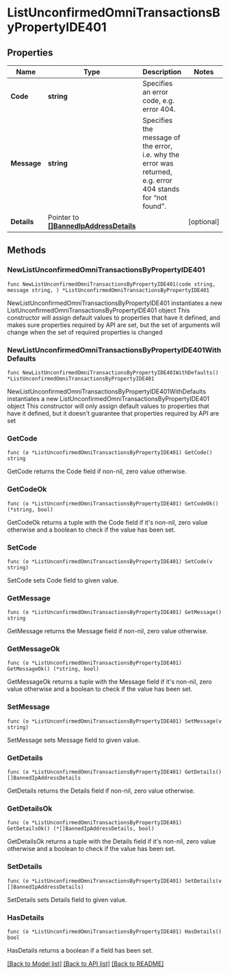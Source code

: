 # ListUnconfirmedOmniTransactionsByPropertyIDE401

## Properties

Name | Type | Description | Notes
------------ | ------------- | ------------- | -------------
**Code** | **string** | Specifies an error code, e.g. error 404. | 
**Message** | **string** | Specifies the message of the error, i.e. why the error was returned, e.g. error 404 stands for “not found”. | 
**Details** | Pointer to [**[]BannedIpAddressDetails**](BannedIpAddressDetails.md) |  | [optional] 

## Methods

### NewListUnconfirmedOmniTransactionsByPropertyIDE401

`func NewListUnconfirmedOmniTransactionsByPropertyIDE401(code string, message string, ) *ListUnconfirmedOmniTransactionsByPropertyIDE401`

NewListUnconfirmedOmniTransactionsByPropertyIDE401 instantiates a new ListUnconfirmedOmniTransactionsByPropertyIDE401 object
This constructor will assign default values to properties that have it defined,
and makes sure properties required by API are set, but the set of arguments
will change when the set of required properties is changed

### NewListUnconfirmedOmniTransactionsByPropertyIDE401WithDefaults

`func NewListUnconfirmedOmniTransactionsByPropertyIDE401WithDefaults() *ListUnconfirmedOmniTransactionsByPropertyIDE401`

NewListUnconfirmedOmniTransactionsByPropertyIDE401WithDefaults instantiates a new ListUnconfirmedOmniTransactionsByPropertyIDE401 object
This constructor will only assign default values to properties that have it defined,
but it doesn't guarantee that properties required by API are set

### GetCode

`func (o *ListUnconfirmedOmniTransactionsByPropertyIDE401) GetCode() string`

GetCode returns the Code field if non-nil, zero value otherwise.

### GetCodeOk

`func (o *ListUnconfirmedOmniTransactionsByPropertyIDE401) GetCodeOk() (*string, bool)`

GetCodeOk returns a tuple with the Code field if it's non-nil, zero value otherwise
and a boolean to check if the value has been set.

### SetCode

`func (o *ListUnconfirmedOmniTransactionsByPropertyIDE401) SetCode(v string)`

SetCode sets Code field to given value.


### GetMessage

`func (o *ListUnconfirmedOmniTransactionsByPropertyIDE401) GetMessage() string`

GetMessage returns the Message field if non-nil, zero value otherwise.

### GetMessageOk

`func (o *ListUnconfirmedOmniTransactionsByPropertyIDE401) GetMessageOk() (*string, bool)`

GetMessageOk returns a tuple with the Message field if it's non-nil, zero value otherwise
and a boolean to check if the value has been set.

### SetMessage

`func (o *ListUnconfirmedOmniTransactionsByPropertyIDE401) SetMessage(v string)`

SetMessage sets Message field to given value.


### GetDetails

`func (o *ListUnconfirmedOmniTransactionsByPropertyIDE401) GetDetails() []BannedIpAddressDetails`

GetDetails returns the Details field if non-nil, zero value otherwise.

### GetDetailsOk

`func (o *ListUnconfirmedOmniTransactionsByPropertyIDE401) GetDetailsOk() (*[]BannedIpAddressDetails, bool)`

GetDetailsOk returns a tuple with the Details field if it's non-nil, zero value otherwise
and a boolean to check if the value has been set.

### SetDetails

`func (o *ListUnconfirmedOmniTransactionsByPropertyIDE401) SetDetails(v []BannedIpAddressDetails)`

SetDetails sets Details field to given value.

### HasDetails

`func (o *ListUnconfirmedOmniTransactionsByPropertyIDE401) HasDetails() bool`

HasDetails returns a boolean if a field has been set.


[[Back to Model list]](../README.md#documentation-for-models) [[Back to API list]](../README.md#documentation-for-api-endpoints) [[Back to README]](../README.md)


